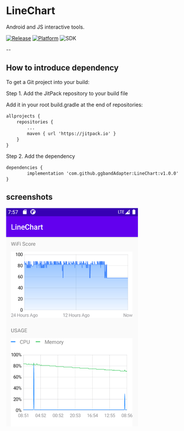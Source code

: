 # LineChart
Android and JS interactive tools.

[![Release](https://jitpack.io/v/ggbandAdapter/LineChart.svg)](https://jitpack.io/#ggbandAdapter/LineChart)
[![Platform](https://img.shields.io/badge/platform-android-green.svg)](http://developer.android.com/index.html)
![SDK](https://img.shields.io/badge/SDK-15%2B-green.svg)

--

## How to introduce dependency

To get a Git project into your build:

Step 1. Add the JitPack repository to your build file

Add it in your root build.gradle at the end of repositories:

	allprojects {
		repositories {
			...
			maven { url 'https://jitpack.io' }
		}
	}

Step 2. Add the dependency

	dependencies {
	        implementation 'com.github.ggbandAdapter:LineChart:v1.0.0'
	}

## screenshots
 ![image](https://raw.githubusercontent.com/ggbandAdapter/LineChart/master/screenshots/linechart.png)
